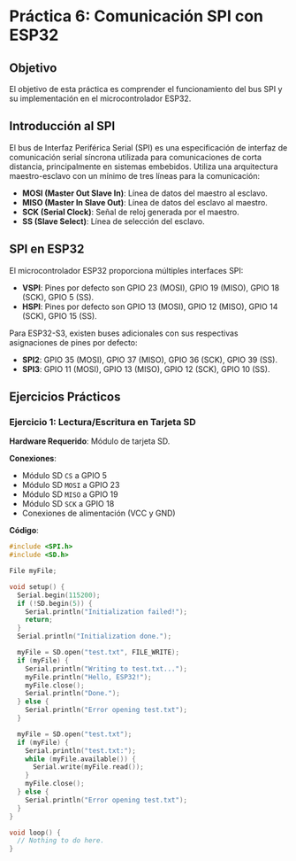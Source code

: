# Práctica 6: Comunicación SPI con ESP32

## Objetivo

El objetivo de esta práctica es comprender el funcionamiento del bus SPI y su implementación en el microcontrolador ESP32.

## Introducción al SPI

El bus de Interfaz Periférica Serial (SPI) es una especificación de interfaz de comunicación serial síncrona utilizada para comunicaciones de corta distancia, principalmente en sistemas embebidos. Utiliza una arquitectura maestro-esclavo con un mínimo de tres líneas para la comunicación:

- **MOSI (Master Out Slave In)**: Línea de datos del maestro al esclavo.
- **MISO (Master In Slave Out)**: Línea de datos del esclavo al maestro.
- **SCK (Serial Clock)**: Señal de reloj generada por el maestro.
- **SS (Slave Select)**: Línea de selección del esclavo.

## SPI en ESP32

El microcontrolador ESP32 proporciona múltiples interfaces SPI:

- **VSPI**: Pines por defecto son GPIO 23 (MOSI), GPIO 19 (MISO), GPIO 18 (SCK), GPIO 5 (SS).
- **HSPI**: Pines por defecto son GPIO 13 (MOSI), GPIO 12 (MISO), GPIO 14 (SCK), GPIO 15 (SS).

Para ESP32-S3, existen buses adicionales con sus respectivas asignaciones de pines por defecto:

- **SPI2**: GPIO 35 (MOSI), GPIO 37 (MISO), GPIO 36 (SCK), GPIO 39 (SS).
- **SPI3**: GPIO 11 (MOSI), GPIO 13 (MISO), GPIO 12 (SCK), GPIO 10 (SS).

## Ejercicios Prácticos

### Ejercicio 1: Lectura/Escritura en Tarjeta SD

**Hardware Requerido**: Módulo de tarjeta SD.

**Conexiones**:
- Módulo SD `CS` a GPIO 5
- Módulo SD `MOSI` a GPIO 23
- Módulo SD `MISO` a GPIO 19
- Módulo SD `SCK` a GPIO 18
- Conexiones de alimentación (VCC y GND)

**Código**:
```cpp
#include <SPI.h>
#include <SD.h>

File myFile;

void setup() {
  Serial.begin(115200);
  if (!SD.begin(5)) {
    Serial.println("Initialization failed!");
    return;
  }
  Serial.println("Initialization done.");

  myFile = SD.open("test.txt", FILE_WRITE);
  if (myFile) {
    Serial.println("Writing to test.txt...");
    myFile.println("Hello, ESP32!");
    myFile.close();
    Serial.println("Done.");
  } else {
    Serial.println("Error opening test.txt");
  }

  myFile = SD.open("test.txt");
  if (myFile) {
    Serial.println("test.txt:");
    while (myFile.available()) {
      Serial.write(myFile.read());
    }
    myFile.close();
  } else {
    Serial.println("Error opening test.txt");
  }
}

void loop() {
  // Nothing to do here.
}

